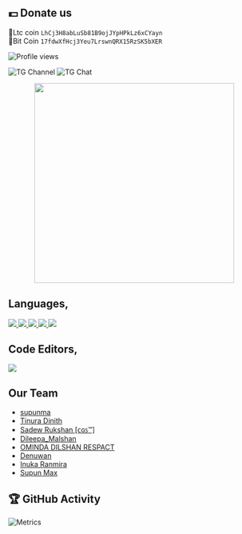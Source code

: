 

## 💵 Donate us
💎Ltc coin ```LhCj3H8abLuSb81B9ojJYpHPkLz6xCYayn```
<br>
💎Bit Coin ```17fdwXfHcj3Yeu7LrswnQRX15RzSK5bXER```
 
 ![Profile views](https://gpvc.arturio.dev/szbots)
 
 ![TG Channel](https://img.shields.io/badge/dynamic/json?color=blue&label=szteam%20@szteambots&query=subscribers&url=https%3A%2F%2Fonline-users-api.up.railway.app%2Fcheck%3Fchat%3Dszteambots&logo=telegram)
![TG Chat](https://img.shields.io/badge/dynamic/json?color=blue&label=support%20@slbotzone&query=members&url=https%3A%2F%2Fonline-users-api.up.railway.app%2Fcheck%3Fchat%3Dslbotzone&logo=telegram) 

 <p align="center"><a href="https://szsupunma.github.io/supunma"><img src="https://telegra.ph/file/a7a6731cb535a636a1d6b.png" width="400"></a></p>
<p align="center"></P>

 ## **Languages,**

<a href="https://python.org/">
  <img src="https://img.shields.io/badge/Python-14354C?style=for-the-badge&logo=python&logoColor=white">
</a>
<a href="https://www.gnu.org/software/bash/">
  <img src="https://img.shields.io/badge/Bash-282a36.svg?style=for-the-badge&logo=gnubash&logoColor=white">
</a>
<a href="https://html5.org/">
  <img src="https://img.shields.io/badge/HTML5-E34F26?style=for-the-badge&logo=html5&logoColor=white">
</a>
<a href="https://www.w3.org/TR/2001/WD-css3-roadmap-20010523/">
  <img src="https://img.shields.io/badge/CSS3-1572B6?style=for-the-badge&logo=css3&logoColor=white">
</a>
<a href="https://en.wikipedia.org/wiki/Markdown">
  <img src="https://img.shields.io/badge/Markdown-000000?style=for-the-badge&logo=markdown&logoColor=white">
</a>


## **Code Editors,**

<a href="https://code.visualstudio.com/">
  <img src="https://img.shields.io/badge/Visual_Studio_Code-44475a?style=for-the-badge&logo=visualstudiocode&logoColor=1793D1">
</a>

## Our Team

- [supunma](https://github.com/szsupunma)
- [Tinura Dinith](https://github.com/orgs/szbots/people/TinuraD)
- [Sadew Rukshan [ᴄɢꜱ™]](https://t.me/CGSUpdates)
- [Dileepa_Malshan](https://github.com/orgs/szbots/people/Dileepa-Malshan)
- [OMINDA DILSHAN RESPACT](https://github.com/orgs/szbots/people/omindadelshan)
- [Denuwan](https://github.com/orgs/szbots/people/ImDenuwan)
- [Inuka Ranmira](https://github.com/orgs/szbots/people/InukaRanmira)
- [Supun Max](https://github.com/orgs/szbots/people/maxsupun)

 ## 🏆 GitHub Activity

![Metrics](https://metrics.lecoq.io/szbots?template=classic&repositories.forks=true&languages=1&languages.colors=github&languages.threshold=0%25&config.timezone=Asia%2FSemarang)
 

